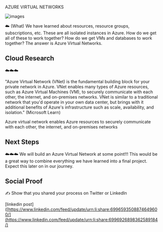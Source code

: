 AZURE VIRTUAL NETWORKS


![images](https://user-images.githubusercontent.com/102994059/201133626-407df8c9-8a42-451a-819a-ca9c8a9fa425.png)



☁️ (What) We have learned about resources, resource groups, subscriptions, etc. These are all isolated instances in Azure. How do we get all of these to work together? How do we get VMs and databases to work together? The answer is Azure Virtual Networks. 




## Cloud Research

☁️☁️☁️

"Azure Virtual Network (VNet) is the fundamental building block for your private network in Azure. VNet enables many types of Azure resources, such as Azure Virtual Machines (VM), to securely communicate with each other, the internet, and on-premises networks. VNet is similar to a traditional network that you'd operate in your own data center, but brings with it additional benefits of Azure's infrastructure such as scale, availability, and isolation." (Microsoft Learn)


Azure virtual network enables Azure resources to securely communicate with each other, the internet, and on-premises networks


## Next Steps

☁️☁️☁️ We will build an Azure Virtual Network at some point!!! This would be a great way to combine everything we have learned into a final project. Expect this later on in our journey. 

## Social Proof

✍️ Show that you shared your process on Twitter or LinkedIn

[linkedin post]([https://www.linkedin.com/feed/update/urn:li:share:6996593508874649600/](https://www.linkedin.com/feed/update/urn:li:share:6996926898362589184/)
